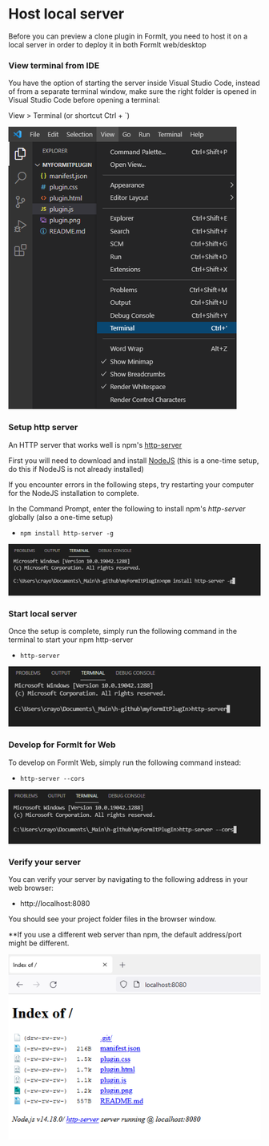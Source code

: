 # Host local server

Before you can preview a clone plugin in FormIt, you need to host it on a local server in order to deploy it in both FormIt web/desktop

### **View terminal from IDE**

You have the option of starting the server inside Visual Studio Code, instead of from a separate terminal window, make sure the right folder is opened in Visual Studio Code before opening a terminal:

View > Terminal (or shortcut Ctrl + \`)

![](<../../../.gitbook/assets/image (4) (1).png>)

### Setup http server

An HTTP server that works well is npm's [http-server](https://www.npmjs.com/package/http-server)

First you will need to download and install [NodeJS](https://nodejs.org/en/) (this is a one-time setup, do this if NodeJS is not already installed)

If you encounter errors in the following steps, try restarting your computer for the NodeJS installation to complete.

In the Command Prompt, enter the following to install npm's _http-server_ globally (also a one-time setup)

* `npm install http-server -g`

![](<../../../.gitbook/assets/image (14) (1).png>)

### Start local server

Once the setup is complete, simply run the following command in the terminal to start your npm http-server

* `http-server`

![](<../../../.gitbook/assets/image (21).png>)



### Develop for FormIt for Web

To develop on FormIt Web, simply run the following command instead:

* `http-server --cors`

![](<../../../.gitbook/assets/image (5).png>)

###

### Verify your server

You can verify your server by navigating to the following address in your web browser:&#x20;

* http://localhost:8080

You should see your project folder files in the browser window.

\*\*If you use a different web server than npm, the default address/port might be different.

![](<../../../.gitbook/assets/image (13) (1).png>)

